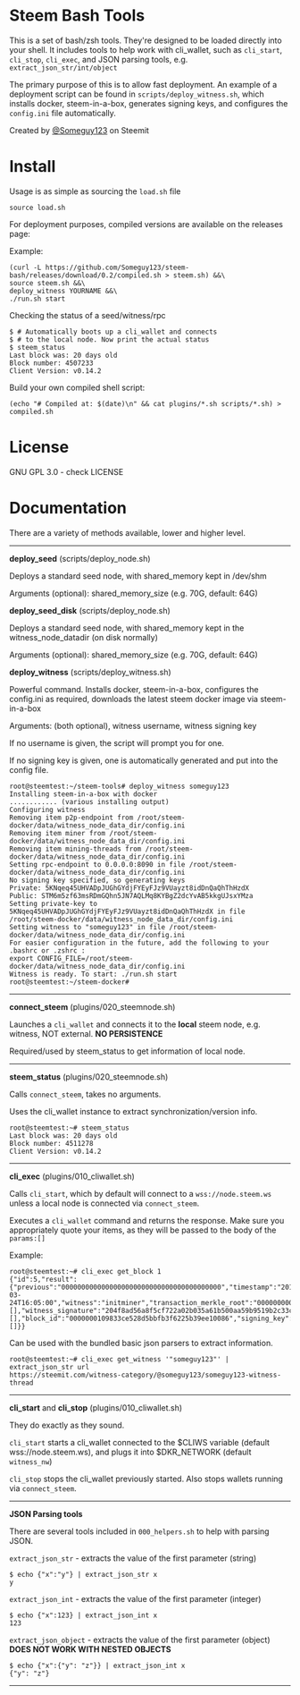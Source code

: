 Steem Bash Tools
=============

This is a set of bash/zsh tools. They're designed to be loaded directly into your shell. It includes tools to help work with cli_wallet, such as `cli_start`, `cli_stop`, `cli_exec`, and JSON parsing tools, e.g. `extract_json_str/int/object`

The primary purpose of this is to allow fast deployment. An example of a deployment script can be found in `scripts/deploy_witness.sh`, which installs docker, steem-in-a-box, generates signing keys, and configures the `config.ini` file automatically.

Created by [@Someguy123](https://steemit.com/@someguy123) on Steemit

Install
========
Usage is as simple as sourcing the `load.sh` file

    source load.sh

For deployment purposes, compiled versions are available on the releases page: 

Example:

    (curl -L https://github.com/Someguy123/steem-bash/releases/download/0.2/compiled.sh > steem.sh) &&\
    source steem.sh &&\
    deploy_witness YOURNAME &&\
    ./run.sh start

Checking the status of a seed/witness/rpc

    $ # Automatically boots up a cli_wallet and connects
    $ # to the local node. Now print the actual status
    $ steem_status
    Last block was: 20 days old
    Block number: 4507233
    Client Version: v0.14.2

Build your own compiled shell script:

    (echo "# Compiled at: $(date)\n" && cat plugins/*.sh scripts/*.sh) > compiled.sh

License
=====

GNU GPL 3.0 - check LICENSE

Documentation
======

There are a variety of methods available, lower and higher level.

---

**deploy_seed** (scripts/deploy_node.sh)

Deploys a standard seed node, with shared_memory kept in /dev/shm

Arguments (optional): shared_memory_size (e.g. 70G, default: 64G)

**deploy_seed_disk** (scripts/deploy_node.sh)

Deploys a standard seed node, with shared_memory kept in the witness_node_datadir (on disk normally)

Arguments (optional): shared_memory_size (e.g. 70G, default: 64G)

**deploy_witness** (scripts/deploy_witness.sh)

Powerful command. Installs docker, steem-in-a-box, configures the config.ini as required, downloads the latest steem docker image via steem-in-a-box

Arguments: (both optional), witness username, witness signing key

If no username is given, the script will prompt you for one.

If no signing key is given, one is automatically generated and put into the config file.

```
root@steemtest:~/steem-tools# deploy_witness someguy123
Installing steem-in-a-box with docker
............ (various installing output)
Configuring witness
Removing item p2p-endpoint from /root/steem-docker/data/witness_node_data_dir/config.ini
Removing item miner from /root/steem-docker/data/witness_node_data_dir/config.ini
Removing item mining-threads from /root/steem-docker/data/witness_node_data_dir/config.ini
Setting rpc-endpoint to 0.0.0.0:8090 in file /root/steem-docker/data/witness_node_data_dir/config.ini
No signing key specified, so generating keys
Private: 5KNqeq45UHVADpJUGhGYdjFYEyFJz9VUayzt8idDnQaQhThHzdX
Public: STM6m5zf63msRDmGQhn5JN7AQLMq8KYBgZ2dcYvAB5kkgUJsxYMza
Setting private-key to 5KNqeq45UHVADpJUGhGYdjFYEyFJz9VUayzt8idDnQaQhThHzdX in file /root/steem-docker/data/witness_node_data_dir/config.ini
Setting witness to "someguy123" in file /root/steem-docker/data/witness_node_data_dir/config.ini
For easier configuration in the future, add the following to your .bashrc or .zshrc :
export CONFIG_FILE=/root/steem-docker/data/witness_node_data_dir/config.ini
Witness is ready. To start: ./run.sh start
root@steemtest:~/steem-docker#
```
---

**connect_steem** (plugins/020_steemnode.sh)

Launches a `cli_wallet` and connects it to the **local** steem node, e.g. witness, NOT external. **NO PERSISTENCE**

Required/used by steem_status to get information of local node.



---

**steem_status** (plugins/020_steemnode.sh)

Calls `connect_steem`, takes no arguments.

Uses the cli_wallet instance to extract synchronization/version info.

```
root@steemtest:~# steem_status
Last block was: 20 days old
Block number: 4511278
Client Version: v0.14.2
```

---

**cli_exec** (plugins/010_cliwallet.sh)

Calls `cli_start`, which by default will connect to a `wss://node.steem.ws` unless a local node is connected via `connect_steem`.

Executes a `cli_wallet` command and returns the response. Make sure you appropriately quote your items, as they will be passed to the body of the `params:[]`

Example:

```
root@steemtest:~# cli_exec get_block 1
{"id":5,"result":{"previous":"0000000000000000000000000000000000000000","timestamp":"2016-03-24T16:05:00","witness":"initminer","transaction_merkle_root":"0000000000000000000000000000000000000000","extensions":[],"witness_signature":"204f8ad56a8f5cf722a02b035a61b500aa59b9519b2c33c77a80c0a714680a5a5a7a340d909d19996613c5e4ae92146b9add8a7a663eef37d837ef881477313043","transactions":[],"block_id":"0000000109833ce528d5bbfb3f6225b39ee10086","signing_key":"STM8GC13uCZbP44HzMLV6zPZGwVQ8Nt4Kji8PapsPiNq1BK153XTX","transaction_ids":[]}}
```

Can be used with the bundled basic json parsers to extract information.

```
root@steemtest:~# cli_exec get_witness '"someguy123"' | extract_json_str url
https://steemit.com/witness-category/@someguy123/someguy123-witness-thread
```

---

**cli_start** and **cli_stop** (plugins/010_cliwallet.sh)

They do exactly as they sound.

`cli_start` starts a cli_wallet connected to the $CLIWS variable (default wss://node.steem.ws), and plugs it into $DKR_NETWORK (default `witness_nw`)

`cli_stop` stops the cli_wallet previously started. Also stops wallets running via `connect_steem`.

---

**JSON Parsing tools**

There are several tools included in `000_helpers.sh` to help with parsing JSON.

`extract_json_str` - extracts the value of the first parameter (string)

```
$ echo {"x":"y"} | extract_json_str x
y
```

`extract_json_int` - extracts the value of the first parameter (integer)

```
$ echo {"x":123} | extract_json_int x
123
```

`extract_json_object` - extracts the value of the first parameter (object) **DOES NOT WORK WITH NESTED OBJECTS**

```
$ echo {"x":{"y": "z"}} | extract_json_int x
{"y": "z"}
```

---

